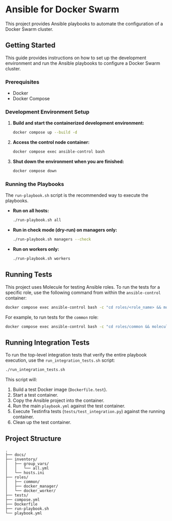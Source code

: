 # Ansible for Docker Swarm

This project provides Ansible playbooks to automate the configuration of a Docker Swarm cluster.

## Getting Started

This guide provides instructions on how to set up the development environment and run the Ansible playbooks to configure a Docker Swarm cluster.

### Prerequisites

- Docker
- Docker Compose

### Development Environment Setup

1.  **Build and start the containerized development environment:**

    ```bash
    docker compose up --build -d
    ```

2.  **Access the control node container:**

    ```bash
    docker compose exec ansible-control bash
    ```

3.  **Shut down the environment when you are finished:**

    ```bash
    docker compose down
    ```

### Running the Playbooks

The `run-playbook.sh` script is the recommended way to execute the playbooks.

-   **Run on all hosts:**

    ```bash
    ./run-playbook.sh all
    ```

-   **Run in check mode (dry-run) on managers only:**

    ```bash
    ./run-playbook.sh managers --check
    ```

-   **Run on workers only:**

    ```bash
    ./run-playbook.sh workers
    ```

## Running Tests

This project uses Molecule for testing Ansible roles. To run the tests for a specific role, use the following command from within the `ansible-control` container:

```bash
docker compose exec ansible-control bash -c "cd roles/<role_name> && molecule test"
```

For example, to run tests for the `common` role:

```bash
docker compose exec ansible-control bash -c "cd roles/common && molecule test"
```

## Running Integration Tests

To run the top-level integration tests that verify the entire playbook execution, use the `run_integration_tests.sh` script:

```bash
./run_integration_tests.sh
```

This script will:
1. Build a test Docker image (`Dockerfile.test`).
2. Start a test container.
3. Copy the Ansible project into the container.
4. Run the main `playbook.yml` against the test container.
5. Execute Testinfra tests (`tests/test_integration.py`) against the running container.
6. Clean up the test container.

## Project Structure

```
.
├── docs/
├── inventory/
│   ├── group_vars/
│   │   └── all.yml
│   └── hosts.ini
├── roles/
│   ├── common/
│   ├── docker_manager/
│   └── docker_worker/
├── tests/
├── compose.yml
├── Dockerfile
├── run-playbook.sh
└── playbook.yml
```
